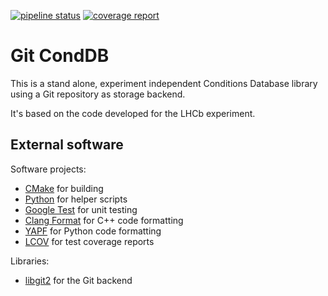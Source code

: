 [![pipeline status](https://gitlab.cern.ch/clemenci/GitCondDB/badges/master/pipeline.svg)](https://gitlab.cern.ch/clemenci/GitCondDB/commits/master) [![coverage report](https://gitlab.cern.ch/clemenci/GitCondDB/badges/master/coverage.svg)](https://gitlab.cern.ch/clemenci/GitCondDB/commits/master)

# Git CondDB

This is a stand alone, experiment independent Conditions Database library using a Git repository as
storage backend.

It's based on the code developed for the LHCb experiment.


## External software

Software projects:
- [CMake](https://cmake.org) for building
- [Python](https://python.org) for helper scripts
- [Google Test](https://github.com/google/googletest) for unit testing
- [Clang Format](https://clang.llvm.org/docs/ClangFormat.html) for C++ code formatting
- [YAPF](https://github.com/google/yapf) for Python code formatting
- [LCOV](http://ltp.sourceforge.net/coverage/lcov.php) for test coverage reports

Libraries:
- [libgit2](https://libgit2.org/) for the Git backend
